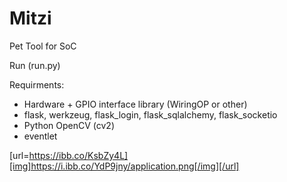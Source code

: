 # Mitzi
Pet Tool for SoC

Run (run.py)

Requirments:
* Hardware + GPIO interface library (WiringOP or other)
* flask, werkzeug, flask_login, flask_sqlalchemy, flask_socketio
* Python OpenCV (cv2)
* eventlet 

[url=https://ibb.co/KsbZy4L][img]https://i.ibb.co/YdP9jny/application.png[/img][/url]
